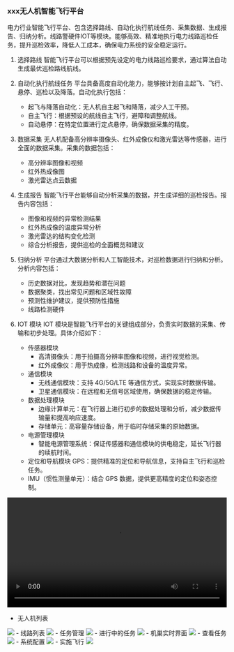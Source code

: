 <!--
 * @Descripttion:
 * @version:
 * @Author: suckson
 * @Date: 2019-09-27 23:23:27
 * @LastEditors: suckson
 * @LastEditTime: 2019-09-27 23:36:13
 -->
<h3 class="text-center text-success m-3">xxx无人机智能飞行平台</h3>
电力行业智能飞行平台、包含选择路线、自动化执行航线任务、采集数据、生成报告、归纳分析。线路警硬件IOT等模块。能够高效、精准地执行电力线路巡检任务，提升巡检效率，降低人工成本，确保电力系统的安全稳定运行。

1. 选择路线
   智能飞行平台可以根据预先设定的电力线路巡检要求，通过算法自动生成最优巡检路线航线。

2. 自动化执行航线任务
平台具备高度自动化能力，能够按计划自主起飞、飞行、悬停、巡检以及降落。自动化执行包括：

    - 起飞与降落自动化：无人机自主起飞和降落，减少人工干预。
    - 自主飞行：根据预设的航线自主飞行，避障和调整航线。
    - 自动悬停：在特定位置进行定点悬停，确保数据采集的精度。 
3. 数据采集 无人机配备高分辨率摄像头、红外成像仪和激光雷达等传感器，进行全面的数据采集。采集的数据包括：
    - 高分辨率图像和视频
    - 红外热成像图
    - 激光雷达点云数据 
4. 生成报告 智能飞行平台能够自动分析采集的数据，并生成详细的巡检报告。报告内容包括：

    - 图像和视频的异常检测结果
    - 红外热成像的温度异常分析
    - 激光雷达的结构变化检测
    - 综合分析报告，提供巡检的全面概览和建议 

5. 归纳分析 平台通过大数据分析和人工智能技术，对巡检数据进行归纳和分析。分析内容包括：

    - 历史数据对比，发现趋势和潜在问题
    - 数据聚类，找出常见问题和区域性故障
    - 预测性维护建议，提供预防性措施
    - 线路检测硬件

6. IOT 模块 IOT 模块是智能飞行平台的关键组成部分，负责实时数据的采集、传输和初步处理。具体介绍如下：

    - 传感器模块
        - 高清摄像头：用于拍摄高分辨率图像和视频，进行视觉检测。
        - 红外成像仪：用于热成像，检测线路和设备的温度异常。
    - 通信模块
        - 无线通信模块：支持 4G/5G/LTE 等通信方式，实现实时数据传输。
        - 卫星通信模块：在远程和无信号区域使用，确保数据的稳定传输。
    - 数据处理模块
        - 边缘计算单元：在飞行器上进行初步的数据处理和分析，减少数据传输量和提高响应速度。
        - 存储单元：高容量存储设备，用于临时存储采集的原始数据。
    - 电源管理模块
        - 智能电源管理系统：保证传感器和通信模块的供电稳定，延长飞行器的续航时间。
    - 定位和导航模块
        GPS：提供精准的定位和导航信息，支持自主飞行和巡检任务。
    - IMU（惯性测量单元）：结合 GPS 数据，提供更高精度的定位和姿态控制。

<video width="100%" height="auto" src="https://alicdn.suckson.com/static/video.mp4" mouted  controls="controls"> </video>
- 无人机列表
<img src="https://alicdn.suckson.com/static/img/1.png" class="img-responsive m-2">
- 线路列表
<img src="https://alicdn.suckson.com/static/img/2.png" class="img-responsive m-2">
- 任务管理
<img src="https://alicdn.suckson.com/static/img/3.png" class="img-responsive m-2">
- 进行中的任务
<img src="https://alicdn.suckson.com/static/img/4.png" class="img-responsive m-2">
- 机巢实时界面
<img src="https://alicdn.suckson.com/static/img/5.png" class="img-responsive m-2">
- 查看任务
<img src="https://alicdn.suckson.com/static/img/6.png" class="img-responsive m-2">
- 系统配置
<img src="https://alicdn.suckson.com/static/img/7.png" class="img-responsive m-2">
- 实施飞行
<img src="https://alicdn.suckson.com/static/img/8.png" class="img-responsive m-2">
